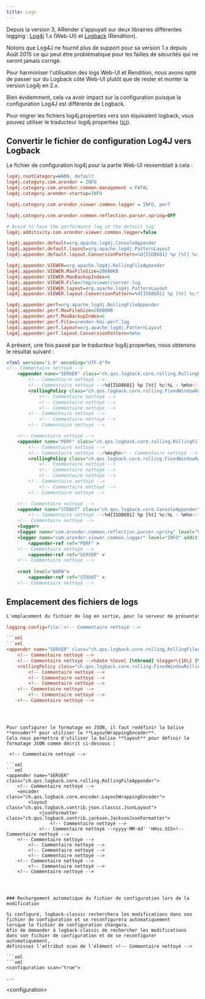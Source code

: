 ```yaml
---
title: Logs
---
```


Depuis la version 3, ARender s'appuyait sur deux librairies différentes logging : [Log4j](http://logging.apache.org/) 1.x (Web-UI) 
et [Logback](https://docs.spring.io/spring-boot/docs/current/reference/htmlsingle/#boot-features-logging) (Rendition).

Notons que Log4J ne fournit plus de support pour sa version 1.x depuis Août 2015 ce qui peut être problématique pour les failles de sécurités 
qui ne seront jamais corrigé.

Pour harmoniser l'utilisation des logs Web-UI et Rendition, nous avons opté de passer sur du Logback côté Web-UI plutôt que de rester et monter la version Log4j en 2.x.

Bien évidemment, cela va avoir impact sur la configuration puisque la configuration Log4J est différente de Logback.

Pour migrer les fichiers log4j.properties vers son équivalent logback, vous pouvez utiliser le traducteur log4j.properties ([ici](http://logback.qos.ch/translator/)).

## Convertir le fichier de configuration Log4J vers Logback

Le fichier de configuration log4j pour la partie Web-UI ressemblait à cela : 


```cfg
log4j.rootCategory=WARN, default
log4j.category.com.arondor = INFO
log4j.category.com.arondor.common.management = FATAL
log4j.category.arender-startup=INFO

log4j.category.com.arondor.viewer.common.logger = INFO, perf

log4j.category.com.arondor.common.reflection.parser.spring=OFF

# Avoid to have the performance log in the default log
log4j.additivity.com.arondor.viewer.common.logger=false

log4j.appender.default=org.apache.log4j.ConsoleAppender
log4j.appender.default.layout=org.apache.log4j.PatternLayout
log4j.appender.default.layout.ConversionPattern=%d{ISO8601} %p [%t] %c:%L - %m%n

log4j.appender.VIEWER=org.apache.log4j.RollingFileAppender
log4j.appender.VIEWER.MaxFileSize=20000KB
log4j.appender.VIEWER.MaxBackupIndex=6
log4j.appender.VIEWER.File=/tmp/viewer/server.log
log4j.appender.VIEWER.layout=org.apache.log4j.PatternLayout
log4j.appender.VIEWER.layout.ConversionPattern=%d{ISO8601} %p [%t] %c:%L - %m%n

log4j.appender.perf=org.apache.log4j.RollingFileAppender
log4j.appender.perf.MaxFileSize=20000KB
log4j.appender.perf.MaxBackupIndex=6
log4j.appender.perf.File=arender-hmi-perf.log
log4j.appender.perf.layout=org.apache.log4j.PatternLayout
log4j.appender.perf.layout.ConversionPattern=%m%n
```


A présent, une fois passé par le traducteur log4j.properties, nous obtenons le résultat suivant :


```xml
<?xml version="1.0" encoding="UTF-8"?>
<!-- Commentaire nettoyé -->
    <appender name="SERVER" class="ch.qos.logback.core.rolling.RollingFileAppender">
        <!-- Commentaire nettoyé -->
        <!-- Commentaire nettoyé -->%d{ISO8601} %p [%t] %c:%L - %m%n<!-- Commentaire nettoyé -->
        <rollingPolicy class="ch.qos.logback.core.rolling.FixedWindowRollingPolicy">
            <!-- Commentaire nettoyé -->
            <!-- Commentaire nettoyé -->
            <!-- Commentaire nettoyé -->
        <!-- Commentaire nettoyé -->
            <!-- Commentaire nettoyé -->
        <!-- Commentaire nettoyé -->

    <!-- Commentaire nettoyé -->
    <appender name="PERF" class="ch.qos.logback.core.rolling.RollingFileAppender">
        <!-- Commentaire nettoyé -->
        <!-- Commentaire nettoyé -->%msg%n<!-- Commentaire nettoyé -->
        <rollingPolicy class="ch.qos.logback.core.rolling.FixedWindowRollingPolicy">
            <!-- Commentaire nettoyé -->
            <!-- Commentaire nettoyé -->
            <!-- Commentaire nettoyé -->
        <!-- Commentaire nettoyé -->
            <!-- Commentaire nettoyé -->
        <!-- Commentaire nettoyé -->

    <!-- Commentaire nettoyé -->
    <appender name="STDOUT" class="ch.qos.logback.core.ConsoleAppender">
        <!-- Commentaire nettoyé -->%d{ISO8601} %p [%t] %c:%L - %m%n<!-- Commentaire nettoyé -->
    <!-- Commentaire nettoyé -->
    <logger>
    <logger name="com.arondor.common.reflection.parser.spring" level="OFF">
    <logger name="com.arondor.viewer.common.logger" level="INFO" additivity="false">
        <appender-ref ref="PERF" >
    <!-- Commentaire nettoyé -->
    	<appender-ref ref="SERVER" >
    <!-- Commentaire nettoyé -->
    
    <root level="WARN">
        <appender-ref ref="STDOUT" >
    <!-- Commentaire nettoyé -->
```


## Emplacement des fichiers de logs

```xml
L'emplacement du fichier de log en sortie, pour le serveur de présentation (Web-UI) se trouve dans `<!-- Commentaire nettoyé -->
```

```cfg
logging.config=file:`<!-- Commentaire nettoyé -->

```xml
```xml
<appender name="SERVER" class="ch.qos.logback.core.rolling.RollingFileAppender">
    <!-- Commentaire nettoyé -->
    <!-- Commentaire nettoyé -->%date %level [%thread] %logger\{10\} [%file:%line] %msg%n<!-- Commentaire nettoyé -->
    <rollingPolicy class="ch.qos.logback.core.rolling.FixedWindowRollingPolicy">
        <!-- Commentaire nettoyé -->
        <!-- Commentaire nettoyé -->
        <!-- Commentaire nettoyé -->
    <!-- Commentaire nettoyé -->
        <!-- Commentaire nettoyé -->
    <!-- Commentaire nettoyé -->
```
```



Pour configurer le formatage en JSON, il faut redéfinir la balise **encoder** pour utiliser le **LayoutWrappingEncoder**.
Cela nous permettra d'utiliser la balise **layout** pour définir le formatage JSON comme décrit ci-dessous :

 <!-- Commentaire nettoyé -->

```xml
```xml
<appender name="SERVER" class="ch.qos.logback.core.rolling.RollingFileAppender">
    <!-- Commentaire nettoyé -->
    <encoder class="ch.qos.logback.core.encoder.LayoutWrappingEncoder">
        <layout class="ch.qos.logback.contrib.json.classic.JsonLayout">
            <jsonFormatter class="ch.qos.logback.contrib.jackson.JacksonJsonFormatter">
                <!-- Commentaire nettoyé -->
            <!-- Commentaire nettoyé -->yyyy-MM-dd' 'HHss.SSS<!-- Commentaire nettoyé -->
    <!-- Commentaire nettoyé -->
        <!-- Commentaire nettoyé -->
        <!-- Commentaire nettoyé -->
        <!-- Commentaire nettoyé -->
    <!-- Commentaire nettoyé -->
        <!-- Commentaire nettoyé -->
    <!-- Commentaire nettoyé -->
```
```



### Rechargement automatique du fichier de configuration lors de la modification

Si configuré, logback-classic recherchera les modifications dans son fichier de configuration et se reconfigurera automatiquement 
lorsque le fichier de configuration changera. 
Afin de demander à logback-classic de rechercher les modifications dans son fichier de configuration et de se reconfigurer automatiquement, 
définissez l'attribut scan de l'élément <!-- Commentaire nettoyé -->

```xml
```xml
<configuration scan="true">
```
    ...
&lt;configuration&gt;
```

